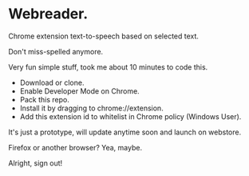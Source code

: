 # Webreader.

Chrome extension text-to-speech based on selected text.

Don't miss-spelled anymore.

Very fun simple stuff, took me about 10 minutes to code this.

- Download or clone.
- Enable Developer Mode on Chrome.
- Pack this repo.
- Install it by dragging to chrome://extension.
- Add this extension id to whitelist in Chrome policy (Windows User).

It's just a prototype, will update anytime soon and launch on webstore.

Firefox or another browser? Yea, maybe.

Alright, sign out!
